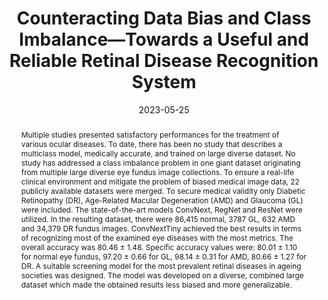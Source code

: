 ---
title: 'Counteracting Data Bias and Class Imbalance—Towards a Useful and Reliable Retinal Disease Recognition System'

# Authors
# If you created a profile for a user (e.g. the default `admin` user), write the username (folder name) here
# and it will be replaced with their full name and linked to their profile.
authors:
- admin
- Adam R. Chłopowiec
- Tomasz Skrzypczak
- Mateusz Grzesiuk
- Adrian B. Chłopowiec
- Martin Tabakov

author_notes:
- "Equal contribution"
- "Equal contribution"

# Author notes (optional)

date: '2023-05-25'
doi: 'https://doi.org/10.3390/diagnostics13111904'

# Schedule page publish date (NOT publication's date).
publishDate: '2017-01-01T00:00:00Z'

# Publication type.
# Accepts a single type but formatted as a YAML list (for Hugo requirements).
# Enter a publication type from the CSL standard.
publication_types: ['paper-journal']

# Publication name and optional abbreviated publication name.
publication: In *Diagnostics*
publication_short: In *Diagnostics*

abstract: 'Multiple studies presented satisfactory performances for the treatment of various ocular diseases. To date, there has been no study that describes a multiclass model, medically accurate, and trained on large diverse dataset. No study has addressed a class imbalance problem in one giant dataset originating from multiple large diverse eye fundus image collections. To ensure a real-life clinical environment and mitigate the problem of biased medical image data, 22 publicly available datasets were merged. To secure medical validity only Diabetic Retinopathy (DR), Age-Related Macular Degeneration (AMD) and Glaucoma (GL) were included. The state-of-the-art models ConvNext, RegNet and ResNet were utilized. In the resulting dataset, there were 86,415 normal, 3787 GL, 632 AMD and 34,379 DR fundus images. ConvNextTiny achieved the best results in terms of recognizing most of the examined eye diseases with the most metrics. The overall accuracy was 80.46 ± 1.48. Specific accuracy values were: 80.01 ± 1.10 for normal eye fundus, 97.20 ± 0.66 for GL, 98.14 ± 0.31 for AMD, 80.66 ± 1.27 for DR. A suitable screening model for the most prevalent retinal diseases in ageing societies was designed. The model was developed on a diverse, combined large dataset which made the obtained results less biased and more generalizable.'

# Summary. An optional shortened abstract.

tags: 
- Computer Vision
- AI in Medicine

# Display this page in the Featured widget?
featured: false


url_pdf: ''
url_code: ''
url_dataset: ''
url_poster: ''
url_project: ''
url_slides: ''
url_source: ''
url_video: ''

# Featured image
---